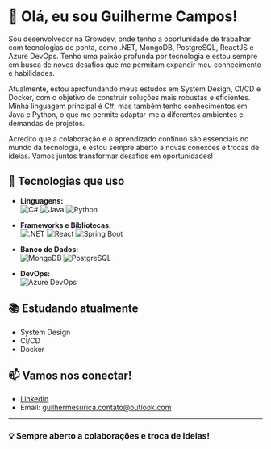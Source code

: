 # 👋 Olá, eu sou Guilherme Campos!

Sou desenvolvedor na Growdev, onde tenho a oportunidade de trabalhar com tecnologias de ponta, como .NET, MongoDB, PostgreSQL, ReactJS e Azure DevOps. Tenho uma paixão profunda por tecnologia e estou sempre em busca de novos desafios que me permitam expandir meu conhecimento e habilidades.

Atualmente, estou aprofundando meus estudos em System Design, CI/CD e Docker, com o objetivo de construir soluções mais robustas e eficientes. Minha linguagem principal é C#, mas também tenho conhecimentos em Java e Python, o que me permite adaptar-me a diferentes ambientes e demandas de projetos.

Acredito que a colaboração e o aprendizado contínuo são essenciais no mundo da tecnologia, e estou sempre aberto a novas conexões e trocas de ideias. Vamos juntos transformar desafios em oportunidades!

## 🚀 Tecnologias que uso

- **Linguagens:**  
  ![C#](https://img.shields.io/badge/-C%23-239120?style=flat&logo=csharp&logoColor=white) 
  ![Java](https://img.shields.io/badge/-Java-007396?style=flat&logo=java&logoColor=white) 
  ![Python](https://img.shields.io/badge/-Python-3776AB?style=flat&logo=python&logoColor=white)

- **Frameworks e Bibliotecas:**  
  ![.NET](https://img.shields.io/badge/-.NET-512BD4?style=flat&logo=.net&logoColor=white) 
  ![React](https://img.shields.io/badge/-React-61DAFB?style=flat&logo=react&logoColor=black) 
  ![Spring Boot](https://img.shields.io/badge/-Spring%20Boot-6DB33F?style=flat&logo=spring&logoColor=white)

- **Banco de Dados:**  
  ![MongoDB](https://img.shields.io/badge/-MongoDB-47A248?style=flat&logo=mongodb&logoColor=white) 
  ![PostgreSQL](https://img.shields.io/badge/-PostgreSQL-4169E1?style=flat&logo=postgresql&logoColor=white)

- **DevOps:**  
  ![Azure DevOps](https://img.shields.io/badge/-Azure%20DevOps-0078D4?style=flat&logo=azuredevops&logoColor=white)

## 📚 Estudando atualmente

- System Design
- CI/CD
- Docker

## 📫 Vamos nos conectar!

- [LinkedIn]([https://www.linkedin.com/in/seu-perfil-linkedin](https://www.linkedin.com/in/guilherme-campos-dotnet-developer/))
- Email: [guilhermesurica.contato@outlook.com](mailto:guilhermesurica.contato@outlook.com)

---

### 💡 Sempre aberto a colaborações e troca de ideias!
